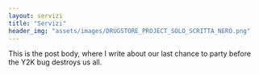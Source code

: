 ```yaml
---
layout: servizi
title: "Servizi"
header_img: "assets/images/DRUGSTORE_PROJECT_SOLO_SCRITTA_NERO.png"
---
```


This is the post body, where I write about our last chance to party before the Y2K bug destroys us all.